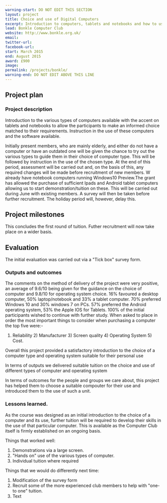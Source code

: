 ```yaml
---
warning-start: DO NOT EDIT THIS SECTION
layout: project
title: Choice and use of Digital Computers
excerpt: Introduction to computers, tablets and notebooks and how to use them
lead: Bonkle Computer Club
website: http://www.bonkle.org.uk/
email: 
twitter-url: 
facebook-url: 
start: March 2015
end: August 2015
award: £900
image:
permalink: /projects/bonkle/
warning-end: DO NOT EDIT ABOVE THIS LINE
---
```


## Project plan

### Project description

Introduction to the various types of computers available with the accent on tablets and notebooks to allow the participants to make an informed choice matched to their requirements. Instruction in the use of these computers and the software available.

Initially present members, who are mainly elderly, and either do not have a computer or have an outdated one will be given the chance to try out the various types to guide them in their choice of computer type. This will be followed by instruction in the use of the chosen type. At the end of this period, assessment will be carried out and, on the basis of this, any required changes will be made before recruitment of new members.
W already have notebook computers running Windows10 Preview.The grant has allowed the purchase of sufficient Ipads and Android tablet computers allowing us to start demonstration/tuition on these. This will be carried out during June with existing members. A survey will then be taken before further recruitment. The holiday period will, however, delay this.

## Project milestones
This concludes the first round of tuition. Futher recruitment will now take place on a wider basis.

## Evaluation

The initial evaluation was carried out via a "Tick box" survey form.

### Outputs and outcomes
The comments on the method of delivery of the project were very positive, an average of 9.6/10 being given for the guidance on the choice of computer and 9.8/10 for operating system choice.
16% favoured a desktop computer, 50% laptop/notebook and 33% a tablet computer.
70% preferred Windows 10 and 30% windows 7 on PCs. 57% preferred the Android operating system, 53% the Apple IOS for Tablets.
100% of the initial participants wished to continue with further study.
When asked to place in order the most important things to consider when purchasing a computer the top five were:-
1) Reliability  2) Manufacturer 3) Screen quality 4) Operating System 5) Cost.

Overall this project provided a satisfactory introduction to the choice of a computer type and operating system suitable for their personal use

In terms of outputs we delivered suitable tuition on the choice and use of different types of computer and operating system

In terms of outcomes for the people and groups we care about, this project has helped them to choose a suitable compouter for their use and introduced them to the use of such a unit.

### Lessons learned. 
As the course was designed as an initial introduction to the choice of a computer and its use, further tuition will be required to develop their skills in the use of that particular computer. This is available as the Computer Club itself is firmly established on an ongoing basis.

Things that worked well:

1. Demonstrations via a large screen.
2. "Hands on" use of the various types of computer.
3. Individual tuition where required

Things that we would do differently next time:

1. Modification of the survey form
2. Recruit some of the more experienced club members to help with "one-to one" tuition.
3. Text
